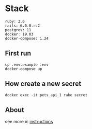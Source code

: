 # Stack
```
ruby: 2.6
rails: 6.0.0.rc2
postgres: 11
docker: 19.03
docker-compose: 1.24
```

## First run
```shell
cp .env.example .env
docker-compose up
```

## How create a new secret
```shell
docker exec -it pets_api_1 rake secret
```

## About
see more in [instructions](/instructions.md)
